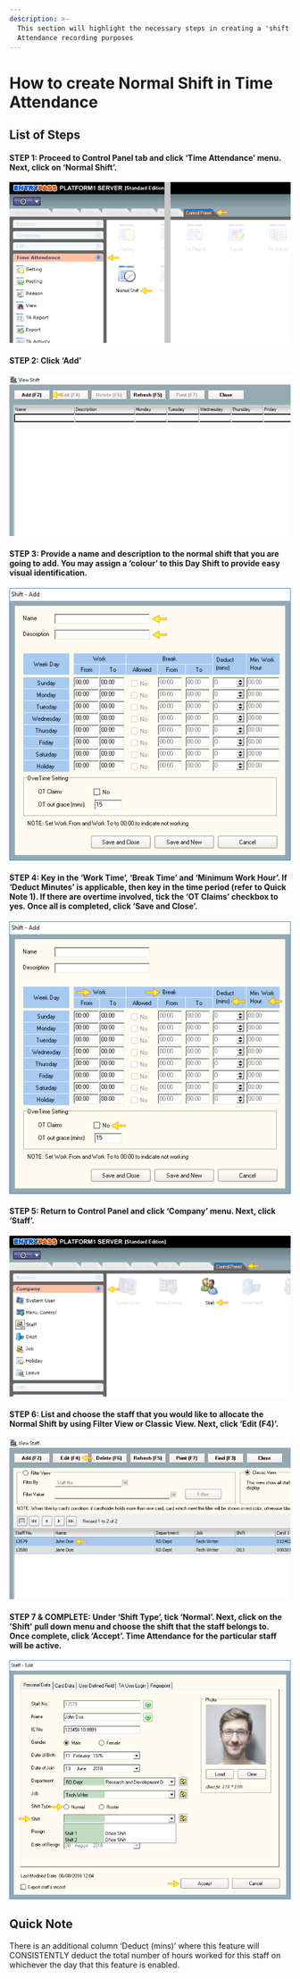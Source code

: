 ```yaml
---
description: >-
  This section will highlight the necessary steps in creating a 'shift' for Time
  Attendance recording purposes
---
```


# How to create Normal Shift in Time Attendance

## List of Steps

#### STEP 1: Proceed to Control Panel tab and click ‘Time Attendance’ menu. Next, click on ‘Normal Shift’.

![](../.gitbook/assets/untitled1%20%2816%29.png)



#### STEP 2: Click ‘Add’

![](../.gitbook/assets/untitled2%20%288%29.png)



#### STEP 3: Provide a name and description to the normal shift that you are going to add. You may assign a ‘colour’ to this Day Shift to provide easy visual identification.

![](../.gitbook/assets/untitled3%20%2816%29.png)



#### STEP 4: Key in the ‘Work Time’, ‘Break Time’ and ‘Minimum Work Hour’. If ‘Deduct Minutes’ is applicable, then key in the time period \(refer to Quick Note 1\). If there are overtime involved, tick the ‘OT Claims’ checkbox to yes. Once all is completed, click ‘Save and Close’.

![](../.gitbook/assets/untitled4%20%2814%29.png)



#### STEP 5: Return to Control Panel and click ‘Company’ menu. Next, click ‘Staff’.

![](../.gitbook/assets/untitled5%20%2821%29.png)



#### STEP 6: List and choose the staff that you would like to allocate the Normal Shift by using Filter View or Classic View. Next, click ‘Edit \(F4\)’.

![](../.gitbook/assets/untitled6%20%2813%29.png)



#### STEP 7 & COMPLETE: Under ‘Shift Type’, tick ‘Normal’. Next, click on the 'Shift' pull down menu and choose the shift that the staff belongs to. Once complete, click ‘Accept’. Time Attendance for the particular staff will be active.

![](../.gitbook/assets/untitled7%20%2815%29.png)

## Quick Note

There is an additional column ‘Deduct \(mins\)’ where this feature will CONSISTENTLY deduct the total number of hours worked for this staff on whichever the day that this feature is enabled. 



